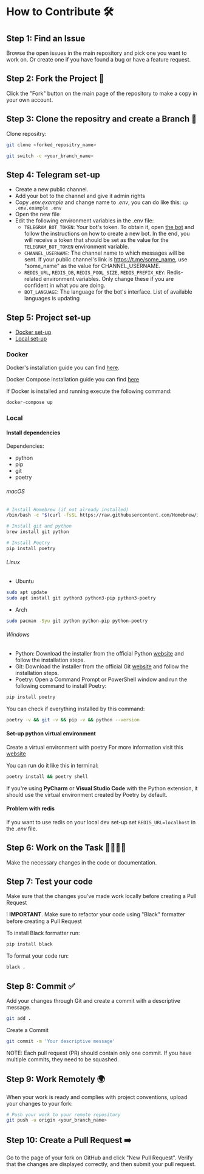 # How to Contribute 🛠️

## Step 1: Find an Issue

Browse the open issues in the main repository and pick one you want to work on.
Or create one if you have found a bug or have a feature request.

## Step 2: Fork the Project 🍴

Click the "Fork" button on the main page of the repository to make a copy in your own account.

## Step 3: Clone the repositry and create a Branch 🌿

Clone repositry:

```bash
git clone <forked_repositry_name>
```

```bash
git switch -c <your_branch_name>
```

## Step 4: Telegram set-up

- Create a new public channel.
- Add your bot to the channel and give it admin rights
- Copy _.env.example_ and change name to _.env_, you can do like this: `cp .env.example .env`
- Open the new file
- Edit the following environment variables in the .env file:
  - `TELEGRAM_BOT_TOKEN`: Your bot's token. To obtain it, open [the
    bot](https://telegram.me/BotFather) and follow the instructions on how to
    create a new bot. In the end, you will receive a token that should be set
    as the value for the `TELEGRAM_BOT_TOKEN` environment variable.
  - `CHANNEL_USERNAME`: The channel name to which messages will be sent. If
    your public channel's link is https://t.me/some_name, use "some_name" as
    the value for CHANNEL_USERNAME.
  - `REDIS_URL`, `REDIS_DB`, `REDIS_POOL_SIZE`, `REDIS_PREFIX_KEY`: Redis-related
    environment variables. Only change these if you are confident in what you
    are doing.
  - `BOT_LANGUAGE`: The language for the bot's interface. List of available languages is updating

## Step 5: Project set-up

- [Docker set-up](#docker)
- [Local set-up](#local)

### Docker

Docker's installation guide you can find [here](https://docs.docker.com/get-docker/).

Docker Compose installation guide you can find [here](https://docs.docker.com/compose/install/)

If Docker is installed and running execute the following command:

```bash
docker-compose up
```

### Local

#### Install dependencies

Dependencies:

- python
- pip
- git
- poetry

###### macOS

```bash
# Install Homebrew (if not already installed)
/bin/bash -c "$(curl -fsSL https://raw.githubusercontent.com/Homebrew/install/master/install.sh)"

# Install git and python
brew install git python

# Install Poetry
pip install poetry
```

###### Linux

- Ubuntu

```bash
sudo apt update
sudo apt install git python3 python3-pip python3-poetry
```

- Arch

```bash
sudo pacman -Syu git python python-pip python-poetry
```

###### Windows

- Python: Download the installer from the official Python [website](https://www.python.org/downloads/windows/) and follow the installation steps.
- Git: Download the installer from the official Git [website](https://git-scm.com/download/win) and follow the installation steps.
- Poetry: Open a Command Prompt or PowerShell window and run the following command to install Poetry:

```bash
pip install poetry
```

You can check if everything installed by this command:

```bash
poetry -v && git -v && pip -v && python --version
```

#### Set-up python virtual environment

Create a virtual environment with poetry
For more information visit this [website](https://python-poetry.org/docs/basic-usage/)

You can run do it like this in terminal:

```bash
poetry install && poetry shell
```

If you're using **PyCharm** or **Visual Studio Code** with the Python extension, it should use the virtual environment created by Poetry by default.

#### Problem with redis

If you want to use redis on your local dev set-up set
`REDIS_URL=localhost` in the _.env_ file.

## Step 6: Work on the Task 👨‍💻👩‍💻

Make the necessary changes in the code or documentation.

## Step 7: Test your code

Make sure that the changes you've made work locally before creating a Pull Request

❕ **IMPORTANT**. Make sure to refactor your code using "Black" formatter before creating a Pull Request

To install Black formatter run:

```bash
pip install black
```

To format your code run:

```bash
black .
```

## Step 8: Commit ✅

Add your changes through Git and create a commit with a descriptive message.

```bash
git add .
```

Create a Commit

```bash
git commit -m 'Your descriptive message'
```

NOTE: Each pull request (PR) should contain only one commit. If you have multiple commits, they need to be squashed.

## Step 9: Work Remotely 🌍

When your work is ready and complies with project conventions, upload your changes to your fork:

```bash
# Push your work to your remote repository
git push -u origin <your_branch_name>
```

## Step 10: Create a Pull Request ➡️

Go to the page of your fork on GitHub and click "New Pull Request". Verify that the changes are displayed correctly, and then submit your pull request.
